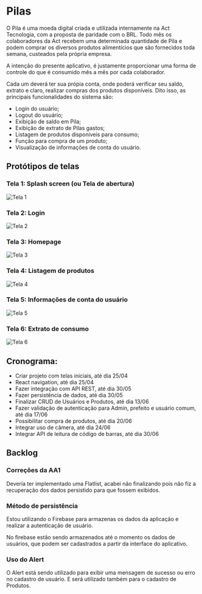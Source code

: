 # Pilas

O Pila é uma moeda digital criada e utilizada internamente na Act Tecnologia, com a proposta de paridade com o BRL. Todo mês os colaboradores da Act recebem uma determinada quantidade de Pila e podem comprar os diversos produtos alimentícios que são fornecidos toda semana, custeados pela própria empresa.

A intenção do presente aplicativo, é justamente proporcionar uma forma de controle do que é consumido mês a mês por cada colaborador.

Cada um deverá ter sua própia conta, onde poderá verificar seu saldo, extrato e claro, realizar compras dos produtos disponíveis. Dito isso, as principais funcionalidades do sistema são:

- Login do usuário;
- Logout do usuário;
- Exibição de saldo em Pila;
- Exibição de extrato de Pilas gastos;
- Listagem de produtos disponíveis para consumo;
- Função para compra de um produto;
- Visualização de informações de conta do usuário.

## Protótipos de telas

### Tela 1: Splash screen (ou Tela de abertura)

![Tela 1](/docs/splash.png)

### Tela 2: Login

![Tela 2](/docs/login.png)

### Tela 3: Homepage

![Tela 3](/docs/homepage.png)

### Tela 4: Listagem de produtos

![Tela 4](/docs/products.png)

### Tela 5: Informações de conta do usuário

![Tela 5](/docs/account.png)

### Tela 6: Extrato de consumo

![Tela 6](/docs/extract.png)

## Cronograma:

- Criar projeto com telas iniciais, até dia 25/04
- React navigation, até dia 25/04
- Fazer integração com API REST, até dia 30/05
- Fazer persistência de dados, até dia 30/05
- Finalizar CRUD de Usuários e Produtos, até dia 13/06
- Fazer validação de autenticação para Admin, prefeito e usuário comum, até dia 17/06
- Possibilitar compra de produtos, até dia 20/06
- Integrar uso de câmera, até dia 24/06
- Integrar API de leitura de código de barras, até dia 30/06

## Backlog

### Correções da AA1

Deveria ter implementado uma Flatlist, acabei não finalizando pois não fiz a recuperação dos dados persistido para que fossem exibidos.

### Método de persistência

Estou utilizando o Firebase para armazenas os dados da aplicação e realizar a autenticação de usuário.

No firebase estão sendo armazenados até o momento os dados de usuários, que podem ser cadastrados a partir da interface do aplicativo.

### Uso do Alert

O Alert está sendo utilizado para exibir uma mensagem de sucesso ou erro no cadastro de usuário. E será utilizado também para o cadastro de Produtos.

